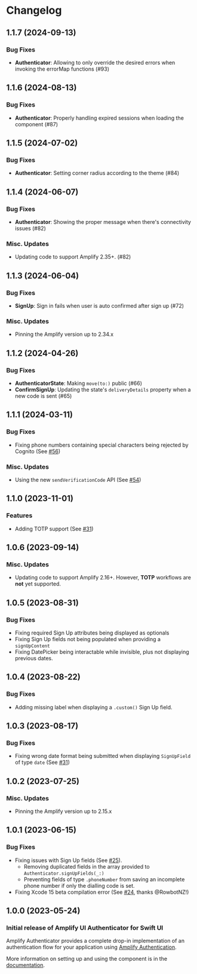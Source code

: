 # Changelog

## 1.1.7 (2024-09-13)

### Bug Fixes
- **Authenticator**: Allowing to only override the desired errors when invoking the errorMap functions (#93)

## 1.1.6 (2024-08-13)

### Bug Fixes
- **Authenticator**: Properly handling expired sessions when loading the component (#87)

## 1.1.5 (2024-07-02)

### Bug Fixes
- **Authenticator**: Setting corner radius according to the theme (#84)

## 1.1.4 (2024-06-07)

### Bug Fixes
- **Authenticator**: Showing the proper message when there's connectivity issues (#82)

### Misc. Updates
- Updating code to support Amplify 2.35+. (#82)

## 1.1.3 (2024-06-04)

### Bug Fixes
- **SignUp**: Sign in fails when user is auto confirmed after sign up (#72)

### Misc. Updates
- Pinning the Amplify version up to 2.34.x

## 1.1.2 (2024-04-26)

### Bug Fixes

- **AuthenticatorState**: Making `move(to:)` public (#66)
- **ConfirmSignUp**: Updating the state's `deliveryDetails` property when a new code is sent (#65)

## 1.1.1 (2024-03-11)

### Bug Fixes
- Fixing phone numbers containing special characters being rejected by Cognito (See [#56](https://github.com/aws-amplify/amplify-ui-swift-authenticator/pull/56))

### Misc. Updates
- Using the new `sendVerificationCode` API (See [#54](https://github.com/aws-amplify/amplify-ui-swift-authenticator/pull/54))

## 1.1.0 (2023-11-01)

### Features
- Adding TOTP support (See [#31](https://github.com/aws-amplify/amplify-ui-swift-authenticator/pull/43))

## 1.0.6 (2023-09-14)

### Misc. Updates
- Updating code to support Amplify 2.16+. However, **TOTP** workflows are **not** yet supported.

## 1.0.5 (2023-08-31)

### Bug Fixes
- Fixing required Sign Up attributes being displayed as optionals
- Fixing Sign Up fields not being populated when providing a `signUpContent`
- Fixing DatePicker being interactable while invisible, plus not displaying previous dates.

## 1.0.4 (2023-08-22)
### Bug Fixes
- Adding missing label when displaying a `.custom()` Sign Up field.

## 1.0.3 (2023-08-17)

### Bug Fixes
- Fixing wrong date format being submitted when displaying `SignUpField` of type `date` (See [#31](https://github.com/aws-amplify/amplify-ui-swift-authenticator/pull/31))

## 1.0.2 (2023-07-25)

### Misc. Updates
- Pinning the Amplify version up to 2.15.x

## 1.0.1 (2023-06-15)

### Bug Fixes
- Fixing issues with Sign Up fields (See [#25](https://github.com/aws-amplify/amplify-ui-swift-authenticator/pull/25)).
  - Removing duplicated fields in the array provided to `Authenticator.signUpFields(_:)`
  - Preventing fields of type `.phoneNumber` from saving an incomplete phone number if only the dialling code is set.
- Fixing Xcode 15 beta compilation error (See [#24](https://github.com/aws-amplify/amplify-ui-swift-authenticator/pull/24), thanks @RowbotNZ!)


## 1.0.0 (2023-05-24)

### Initial release of Amplify UI Authenticator for Swift UI

Amplify Authenticator provides a complete drop-in implementation of an authentication flow for your application using [Amplify Authentication](https://docs.amplify.aws/lib/auth/getting-started/q/platform/ios/).

More information on setting up and using the component is in the [documentation](https://ui.docs.amplify.aws/swift/connected-components/authenticator).
